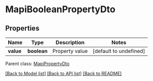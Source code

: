 # MapiBooleanPropertyDto

## Properties
Name | Type | Description | Notes
------------ | ------------- | ------------- | -------------
**value** | **boolean** | Property value              | [default to undefined]

 Parent class: [MapiPropertyDto](MapiPropertyDto.md)

[[Back to Model list]](README.md#documentation-for-models) [[Back to API list]](README.md#documentation-for-api-endpoints) [[Back to README]](README.md)
